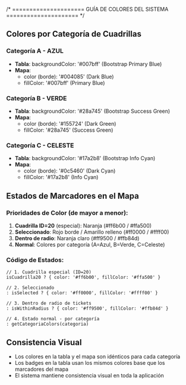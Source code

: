 /* ===================== GUÍA DE COLORES DEL SISTEMA ===================== */

## Colores por Categoría de Cuadrillas

### Categoría A - AZUL
- **Tabla**: backgroundColor: '#007bff' (Bootstrap Primary Blue)
- **Mapa**: 
  - color (borde): '#004085' (Dark Blue)
  - fillColor: '#007bff' (Primary Blue)

### Categoría B - VERDE  
- **Tabla**: backgroundColor: '#28a745' (Bootstrap Success Green)
- **Mapa**:
  - color (borde): '#155724' (Dark Green) 
  - fillColor: '#28a745' (Success Green)

### Categoría C - CELESTE
- **Tabla**: backgroundColor: '#17a2b8' (Bootstrap Info Cyan)
- **Mapa**:
  - color (borde): '#0c5460' (Dark Cyan)
  - fillColor: '#17a2b8' (Info Cyan)

## Estados de Marcadores en el Mapa

### Prioridades de Color (de mayor a menor):
1. **Cuadrilla ID=20** (especial): Naranja (#ff6b00 / #ffa500)
2. **Seleccionado**: Rojo borde / Amarillo relleno (#ff0000 / #ffff00)  
3. **Dentro de radio**: Naranja claro (#ff9500 / #ffb84d)
4. **Normal**: Colores por categoría (A=Azul, B=Verde, C=Celeste)

### Código de Estados:
```tsx
// 1. Cuadrilla especial (ID=20)
isCuadrilla20 ? { color: '#ff6b00', fillColor: '#ffa500' }

// 2. Seleccionado  
: isSelected ? { color: '#ff0000', fillColor: '#ffff00' }

// 3. Dentro de radio de tickets
: isWithinRadius ? { color: '#ff9500', fillColor: '#ffb84d' }

// 4. Estado normal - por categoría
: getCategoriaColors(categoria)
```

## Consistencia Visual
- Los colores en la tabla y el mapa son idénticos para cada categoría
- Los badges en la tabla usan los mismos colores base que los marcadores del mapa
- El sistema mantiene consistencia visual en toda la aplicación